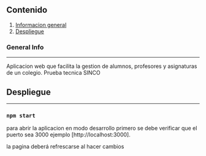 ## Contenido
1. [Informacion general](#Informacion)
2. [Despliegue](#Despliegue)
### General Info
***
Aplicacion web que facilita la gestion de alumnos, profesores y asignaturas de un colegio.
Prueba tecnica SINCO
## Despliegue
***

### `npm start`

para abrir la aplicacion en modo desarrollo primero se debe verificar que el puerto sea 3000 ejemplo [http://localhost:3000].<br />

la pagina deberá refrescarse al hacer cambios 

